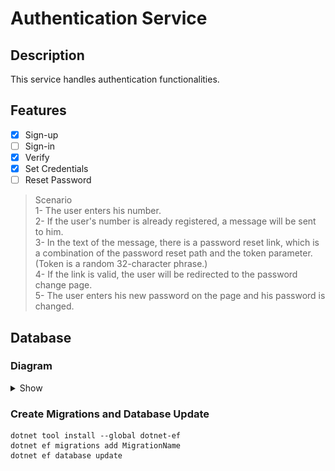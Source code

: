 # Authentication Service

## Description

This service handles authentication functionalities.

## Features

- [x] Sign-up
- [ ] Sign-in
- [x] Verify
- [x] Set Credentials
- [ ] Reset Password
> Scenario\
1- The user enters his number.\
2- If the user's number is already registered, a message will be sent to him.\
3- In the text of the message, there is a password reset link, which is a combination of the password reset path and the token parameter. (Token is a random 32-character phrase.)\
4- If the link is valid, the user will be redirected to the password change page.\
5- The user enters his new password on the page and his password is changed.

## Database

### Diagram

<details>
  <summary>Show</summary>

![db-diagram](./Assets/database.jpg)
</details>

### Create Migrations and Database Update

```shell
dotnet tool install --global dotnet-ef
dotnet ef migrations add MigrationName
dotnet ef database update
```
